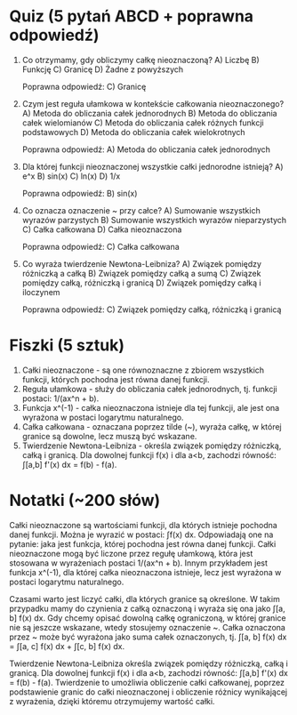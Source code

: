  # Quiz (5 pytań ABCD + poprawna odpowiedź)

1. Co otrzymamy, gdy obliczymy całkę nieoznaczoną?
A) Liczbę
B) Funkcję
C) Granicę
D) Żadne z powyższych

   Poprawna odpowiedź: C) Granicę

2. Czym jest reguła ułamkowa w kontekście całkowania nieoznaczonego?
A) Metoda do obliczania całek jednorodnych
B) Metoda do obliczania całek wielomianów
C) Metoda do obliczania całek różnych funkcji podstawowych
D) Metoda do obliczania całek wielokrotnych

   Poprawna odpowiedź: A) Metoda do obliczania całek jednorodnych

3. Dla której funkcji nieoznaczonej wszystkie całki jednorodne istnieją?
A) e^x
B) sin(x)
C) ln(x)
D) 1/x

   Poprawna odpowiedź: B) sin(x)

4. Co oznacza oznaczenie ~ przy całce?
A) Sumowanie wszystkich wyrazów parzystych
B) Sumowanie wszystkich wyrazów nieparzystych
C) Całka całkowana
D) Całka nieoznaczona

   Poprawna odpowiedź: C) Całka całkowana

5. Co wyraża twierdzenie Newtona-Leibniza?
A) Związek pomiędzy różniczką a całką
B) Związek pomiędzy całką a sumą
C) Związek pomiędzy całką, różniczką i granicą
D) Związek pomiędzy całką i iloczynem

   Poprawna odpowiedź: C) Związek pomiędzy całką, różniczką i granicą

# Fiszki (5 sztuk)

1. Całki nieoznaczone - są one równoznaczne z zbiorem wszystkich funkcji, których pochodna jest równa danej funkcji.
2. Reguła ułamkowa - służy do obliczania całek jednorodnych, tj. funkcji postaci: 1/(ax^n + b).
3. Funkcja x^(-1) - całka nieoznaczona istnieje dla tej funkcji, ale jest ona wyrażona w postaci logarytmu naturalnego.
4. Całka całkowana - oznaczana poprzez tilde (~), wyraża całkę, w której granice są dowolne, lecz muszą być wskazane.
5. Twierdzenie Newtona-Leibniza - określa związek pomiędzy różniczką, całką i granicą. Dla dowolnej funkcji f(x) i dla a<b, zachodzi równość: ∫[a,b] f'(x) dx = f(b) - f(a).

# Notatki (~200 słów)

Całki nieoznaczone są wartościami funkcji, dla których istnieje pochodna danej funkcji. Można je wyrazić w postaci: ∫f(x) dx. Odpowiadają one na pytanie: jaka jest funkcja, której pochodna jest równa danej funkcji. Całki nieoznaczone mogą być liczone przez regułę ułamkową, która jest stosowana w wyrażeniach postaci 1/(ax^n + b). Innym przykładem jest funkcja x^(-1), dla której całka nieoznaczona istnieje, lecz jest wyrażona w postaci logarytmu naturalnego.

Czasami warto jest liczyć całki, dla których granice są określone. W takim przypadku mamy do czynienia z całką oznaczoną i wyraża się ona jako ∫[a, b] f(x) dx. Gdy chcemy opisać dowolną całkę ograniczoną, w której granice nie są jeszcze wskazane, wtedy stosujemy oznaczenie ~. Całka oznaczona przez ~ może być wyrażona jako suma całek oznaczonych, tj. ∫[a, b] f(x) dx = ∫[a, c] f(x) dx + ∫[c, b] f(x) dx.

Twierdzenie Newtona-Leibniza określa związek pomiędzy różniczką, całką i granicą. Dla dowolnej funkcji f(x) i dla a<b, zachodzi równość: ∫[a,b] f'(x) dx = f(b) - f(a). Twierdzenie to umożliwia obliczenie całki całkowanej, poprzez podstawienie granic do całki nieoznaczonej i obliczenie różnicy wynikającej z wyrażenia, dzięki któremu otrzymujemy wartość całki.